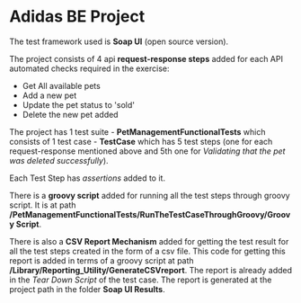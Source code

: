 # Adidas BE Project

The test framework used is **Soap UI** (open source version).

The project consists of 4 api **request-response steps** added for each API automated checks required in the exercise:
* Get All available pets
* Add a new pet
* Update the pet status to 'sold'
* Delete the new pet added

The project has 1 test suite - **PetManagementFunctionalTests** which consists of 1 test case - **TestCase** which has 5 test steps (one for each request-response mentioned above and 5th one for *Validating that the pet was deleted successfully*).

Each Test Step has *assertions* added to it. 

There is a **groovy script** added for running all the test steps through groovy script. It is at path **/PetManagementFunctionalTests/RunTheTestCaseThroughGroovy/Groovy Script**.

There is also a **CSV Report Mechanism** added for getting the test result for all the test steps created in the form of a csv file. This code for getting this report is added in terms of a groovy script at path **/Library/Reporting_Utility/GenerateCSVreport**. The report is already added in the *Tear Down Script* of the test case. The report is generated at the project path in the folder **Soap UI Results**.
